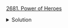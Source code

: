 [2681. Power of Heroes](https://leetcode.com/contest/biweekly-contest-104/problems/power-of-heroes/)

<details><summary>Solution</summary>

![](../../../../assets/2681.png)

</details>
